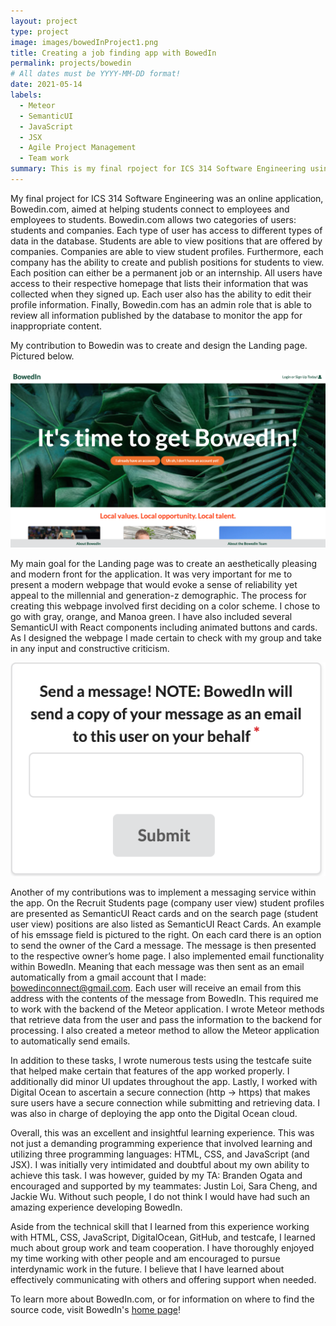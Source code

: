 ```yaml
---
layout: project
type: project
image: images/bowedInProject1.png
title: Creating a job finding app with BowedIn
permalink: projects/bowedin
# All dates must be YYYY-MM-DD format!
date: 2021-05-14
labels:
  - Meteor
  - SemanticUI
  - JavaScript
  - JSX
  - Agile Project Management
  - Team work
summary: This is my final rpoject for ICS 314 Software Engineering using the Meteor framework. This involved extensive work in HTML, CSS, and JavaScript (an JSX). I also wrote tests using the testcafe suite and learned to deploy an application on Digital Ocean.
---
```

My final project for ICS 314 Software Engineering was an online application, Bowedin.com, aimed at helping students connect to employees and employees to students. Bowedin.com allows two categories of users: students and companies. Each type of user has access to different types of data in the database. Students are able to view positions that are offered by companies. Companies are able to view student profiles. Furthermore, each company has the ability to create and publish positions for students to view. Each position can either be a permanent job or an internship. All users have access to their respective homepage that lists their information that was collected when they signed up. Each user also has the ability to edit their profile information. Finally, Bowedin.com has an admin role that is able to review all information published by the database to monitor the app for inappropriate content.

My contribution to Bowedin was to create and design the Landing page. Pictured below.

<img class="ui centered large image" src="/images/BowedIn.png">

My main goal for the Landing page was to create an aesthetically pleasing and modern front for the application. It was very important for me to present a modern webpage that would evoke a sense of reliability yet appeal to the millennial and generation-z demographic. The process for creating this webpage involved first deciding on a color scheme. I chose to go with gray, orange, and Manoa green. I have also included several SemanticUI with React components including animated buttons and cards. As I designed the webpage I made certain to check with my group and take in any input and constructive criticism.

<img class="ui medium right floated rounded image" src="/images/messageBowedIn.png">

Another of my contributions was to implement a messaging service within the app. On the Recruit Students page (company user view) student profiles are presented as SemanticUI React cards and on the search page (student user view) positions are also listed as SemanticUI React Cards. An example of his emssage field is pictured to the right. On each card there is an option to send the owner of the Card a message. The message is then presented to the respective owner’s home page. I also implemented email functionality within BowedIn. Meaning that each message was then sent as an email automatically from a gmail account that I made: bowedinconnect@gmail.com. Each user will receive an email from this address with the contents of the message from BowedIn. This required me to work with the backend of the Meteor application. I wrote Meteor methods that retrieve data from the user and pass the information to the backend for processing. I also created a meteor method to allow the Meteor application to automatically send emails.

In addition to these tasks, I wrote numerous tests using the testcafe suite that helped make certain that features of the app worked properly. I additionally did minor UI updates throughout the app. Lastly, I worked with Digital Ocean to ascertain a secure connection (http -> https) that makes sure users have a secure connection while submitting and retrieving data. I was also in charge of deploying the app onto the Digital Ocean cloud.

Overall, this was an excellent and insightful learning experience. This was not just a demanding programming experience that involved learning and utilizing three programming languages: HTML, CSS, and JavaScript (and JSX). I was initially very intimidated and doubtful about my own ability to achieve this task. I was however, guided by my TA: Branden Ogata and encouraged and supported by my teammates: Justin Loi, Sara Cheng, and Jackie Wu. Without such people, I do not think I would have had such an amazing experience developing BowedIn.

Aside from the technical skill that I learned from this experience working with HTML, CSS, JavaScript, DigitalOcean, GitHub, and testcafe, I learned much about group work and team cooperation. I have thoroughly enjoyed my time working with other people and am encouraged to pursue interdynamic work in the future. I believe that I have learned about effectively communicating with others and offering support when needed.

To learn more about BowedIn.com, or for information on where to find the source code, visit BowedIn's [home page](https://bowed-in.github.io/)!
